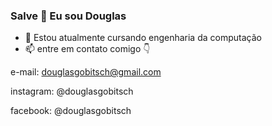 
### Salve 👋 Eu sou Douglas






- 🔭 Estou atualmente cursando engenharia da computação
- 📫 entre em contato comigo 👇

e-mail: douglasgobitsch@gmail.com

instagram: @douglasgobitsch

facebook: @douglasgobitsch




          

          

          









